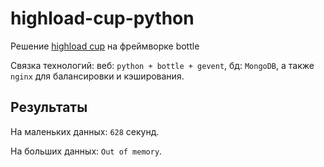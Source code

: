 # highload-cup-python
Решение [highload cup](https://highloadcup.ru/) на фреймворке bottle

Связка технологий: веб: `python + bottle + gevent`, бд: `MongoDB`, а также `nginx` для балансировки и кэширования.

## Результаты
На маленьких данных: `628` секунд.

На больших данных: `Out of memory`.

